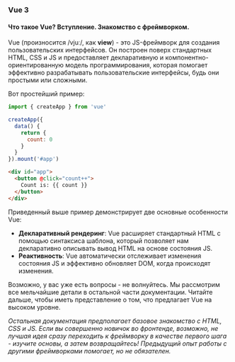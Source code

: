 ### Vue 3

#### Что такое Vue? Вступление. Знакомство с фреймворком.

Vue (произносится /vjuː/, как **view**) - это JS-фреймворк для создания пользовательских интерфейсов. Он построен поверх стандартных HTML, CSS и JS и предоставляет декларативную и компонентно-ориентированную модель программирования, которая помогает эффективно разрабатывать пользовательские интерфейсы, будь они простыми или сложными.

Вот простейший пример:

```js
import { createApp } from 'vue'

createApp({
  data() {
    return {
      count: 0
    }
  }
}).mount('#app')
```
```html
<div id="app">
  <button @click="count++">
    Count is: {{ count }}
  </button>
</div>
```

Приведенный выше пример демонстрирует две основные особенности Vue:

- **Декларативный рендеринг**: Vue расширяет стандартный HTML с помощью синтаксиса шаблона, который позволяет нам декларативно описывать вывод HTML на основе состояния JS.
- **Реактивность**: Vue автоматически отслеживает изменения состояния JS и эффективно обновляет DOM, когда происходят изменения.

Возможно, у вас уже есть вопросы - не волнуйтесь. Мы рассмотрим все мельчайшие детали в остальной части документации. Читайте дальше, чтобы иметь представление о том, что предлагает Vue на высоком уровне.

*Остальная документация предполагает базовое знакомство с HTML, CSS и JS. Если вы совершенно новичок во фронтенде, возможно, не лучшая идея сразу переходить к фреймворку в качестве первого шага - изучите основы, а затем возвращайтесь! Предыдущий опыт работы с другими фреймворками помогает, но не обязателен.*

